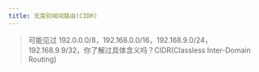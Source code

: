 ```yaml
---
title: 无类别域间路由(CIDR)
---
```

> 可能见过 192.0.0.0/8，192.168.0.0/16，192.168.9.0/24，192.168.9.9/32，你了解过具体含义吗？CIDR(Classless Inter-Domain Routing)
